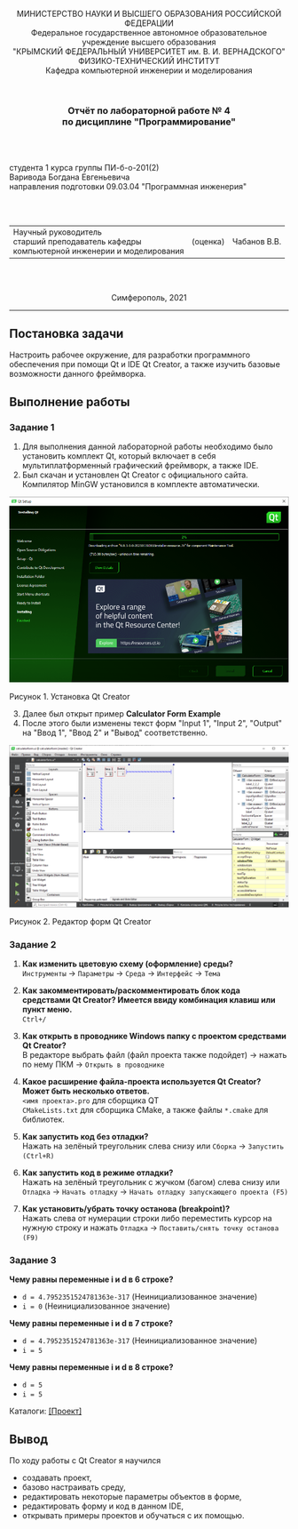 <p align="center">МИНИСТЕРСТВО НАУКИ  И ВЫСШЕГО ОБРАЗОВАНИЯ РОССИЙСКОЙ ФЕДЕРАЦИИ<br>
Федеральное государственное автономное образовательное учреждение высшего образования<br>
"КРЫМСКИЙ ФЕДЕРАЛЬНЫЙ УНИВЕРСИТЕТ им. В. И. ВЕРНАДСКОГО"<br>
ФИЗИКО-ТЕХНИЧЕСКИЙ ИНСТИТУТ<br>
Кафедра компьютерной инженерии и моделирования</p>
<br>
<h3 align="center">Отчёт по лабораторной работе № 4<br> по дисциплине "Программирование"</h3>
<br><br>
<p>студента 1 курса группы ПИ-б-о-201(2)<br>
Варивода Богдана Евгеньевича<br>
направления подготовки 09.03.04 "Программная инженерия"</p>
<br><br>
<table>
<tr><td>Научный руководитель<br> старший преподаватель кафедры<br> компьютерной инженерии и моделирования</td>
<td>(оценка)</td>
<td>Чабанов В.В.</td>
</tr>
</table>
<br><br>
<p align="center">Симферополь, 2021</p>
<hr>

## Постановка задачи

Настроить рабочее окружение, для разработки программного обеспечения при помощи Qt и IDE Qt Creator, а также изучить базовые возможности данного фреймворка.

## Выполнение работы

### Задание 1
1. Для выполнения данной лабораторной работы необходимо было установить комплект Qt, который включает в себя мультиплатформенный графический фреймворк, а также IDE.
2. Был скачан и установлен Qt Creator с официального сайта. Компилятор MinGW установился в комплекте автоматически.

![](./.images/install.png)

Рисунок 1. Установка Qt Creator

3. Далее был открыт пример **Calculator Form Example**
4. После этого были изменены текст форм "Input 1", "Input 2", "Output" на "Ввод 1", "Ввод 2" и "Вывод" соответственно.

![](./.images/qt.png)

Рисунок 2. Редактор форм Qt Creator

### Задание 2
1. **Как изменить цветовую схему (оформление) среды?**<br>
`Инструменты` -> `Параметры` -> `Среда` -> `Интерфейс` -> `Тема`

2. **Как закомментировать/раскомментировать блок кода средствами Qt Creator? Имеется ввиду комбинация клавиш или пункт меню.**<br>
`Ctrl+/`

3. **Как открыть в проводнике Windows папку с проектом средствами Qt Creator?**<br>
В редакторе выбрать файл (файл проекта также подойдет) -> нажать по нему ПКМ -> `Открыть в проводнике`

4. **Какое расширение файла-проекта используется Qt Creator? Может быть несколько ответов.**<br>
`<имя проекта>.pro` для сборщика QT<br>
`CMakeLists.txt` для сборщика CMake, а также файлы `*.cmake` для библиотек.

5. **Как запустить код без отладки?**<br>
Нажать на зелёный треугольник слева снизу или `Сборка` -> `Запустить (Ctrl+R)`

6. **Как запустить код в режиме отладки?**<br>
Нажать на зелёный треугольник с жучком (багом) слева снизу или `Отладка` -> `Начать отладку` -> `Начать отладку запускающего проекта (F5)`

7. **Как установить/убрать точку останова (breakpoint)?**<br>
Нажать слева от нумерации строки либо переместить курсор на нужную строку и нажать `Отладка` -> `Поставить/снять точку останова (F9)`

### Задание 3
**Чему равны переменные i и d в 6 строке?**<br>
- `d = 4.7952351524781363e-317` (Неинициализованное значение)<br>
- `i = 0` (Неинициализованное значение)

**Чему равны переменные i и d в 7 строкe?**<br>
- `d = 4.7952351524781363e-317` (Неинициализованное значение)<br>
- `i = 5`

**Чему равны переменные i и d в 8 строке?**<br>
- `d = 5`<br>
- `i = 5`

Каталоги:
[[Проект]](./qt)

## Вывод
По ходу работы с Qt Creator я научился 
- создавать проект,
- базово настраивать среду,
- редактировать некоторые параметры объектов в форме,
- редактировать форму и код в данном IDE,
- открывать примеры проектов и обучаться с их помощью.